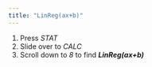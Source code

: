 ```yaml
---
title: "LinReg(ax+b)"
---
```


1. Press *STAT*
2. Slide over to *CALC*
3. Scroll down to *8* to find ***LinReg(ax+b)***
